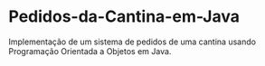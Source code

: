 # Pedidos-da-Cantina-em-Java
Implementação de um sistema de pedidos de uma cantina usando Programação Orientada a Objetos em Java.
